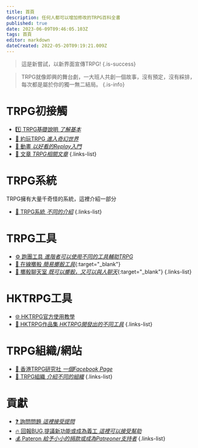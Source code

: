 ```yaml
---
title: 首頁
description: 任何人都可以增加修改的TRPG百科全書
published: true
date: 2023-06-09T09:46:05.103Z
tags: 首頁
editor: markdown
dateCreated: 2022-05-20T09:19:21.009Z
---
```


> 這是新嘗試，以新界面宣傳TRPG!
{.is-success}

> TRPG就像即興的舞台劇，一大班人共創一個故事，沒有預定，沒有綵排，
> 每次都是屬於你的獨一無二結局。
{.is-info}


# TRPG初接觸
- [:one: TRPG基礎說明 *了解基本*](/TRPG)
- [:car: 約玩TRPG *進入奇幻世界*](https://play.hktrpg.com)
- [:movie_camera: 動畫 *以好看的Replay入門*](/TRPG/replay)
- [:book: 文章 *TRPG相關文章*](/TRPG/article)
{.links-list}

# TRPG系統
TRPG擁有大量千奇怪的系統，這裡介紹一部分
- [:notebook_with_decorative_cover: TRPG系統 *不同的介紹*](/TRPG/Systems)
{.links-list}

# TRPG工具
- [:gear: 跑團工具 *進階者可以使用不同的工具輔助TRPG*](/TRPG/Tools)
- [:busts_in_silhouette: 在線擲骰 *簡易擲骰工具*](https://roll.hktrpg.com/){:target="_blank"}
- [:satellite: 擲骰聊天室 *既可以擲骰，又可以與人聊天*](https://rollbot.hktrpg.com/){:target="_blank"}
{.links-list}

# HKTRPG工具
- [:globe_with_meridians: HKTRPG官方使用教學](https://bothelp.hktrpg.com/)
- [:floppy_disk: HKTRPG作品集 *HKTRPG開發出的不同工具*](https://hktrpg.github.io/TG.line.Discord.Roll.Bot/PORTFOLIOP)
{.links-list}


# TRPG組織/網站
- [:convenience_store: 香港TRPG研究社 *一個Facebook Page*](https://www.facebook.com/groups/HKTRPG/)
- [:office: TRPG組織 *介紹不同的組織*](/TRPG/Groups)
{.links-list}

# 貢獻
- [:question: 詢問問題 *這裡接受提問*](https://support.hktrpg.com)
- [:fire: 回報BUG,提議新功能或成為義工 *這裡可以接受幫助*](https://support.hktrpg.com)
- [:moneybag: Pateron *給予小小的捐款或成為Patreoner支持者*](https://patreon.com/hktrpg)
{.links-list}


